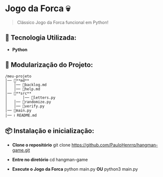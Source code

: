# Jogo da Forca 💀

> Clássico Jogo da Forca funcional em Python!

## 🔨 Tecnologia Utilizada:
- **Python**

## 📁 Modularização do Projeto:
```
/meu-projeto  
│── 📁**md**  
│   │── 📜backlog.md  
│   │── 📜help.md  
│── 📁**src**  
│       │── 📜letters.py  
│   │── 📜randomize.py  
│   │── 📜verify.py  
│── 📜main.py  
│── ℹ README.md
```

## 📦 Instalação e inicialização:

- **Clone o repositório**
git clone https://github.com/PauloHenrrq/hangman-game.git

- **Entre no diretório**
cd hangman-game

- **Execute o Jogo da Forca**
python main.py **OU** python3 main.py
